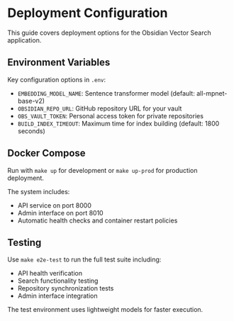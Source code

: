 # Deployment Configuration

This guide covers deployment options for the Obsidian Vector Search application.

## Environment Variables

Key configuration options in `.env`:

- `EMBEDDING_MODEL_NAME`: Sentence transformer model (default: all-mpnet-base-v2)
- `OBSIDIAN_REPO_URL`: GitHub repository URL for your vault
- `OBS_VAULT_TOKEN`: Personal access token for private repositories
- `BUILD_INDEX_TIMEOUT`: Maximum time for index building (default: 1800 seconds)

## Docker Compose

Run with `make up` for development or `make up-prod` for production deployment.

The system includes:
- API service on port 8000
- Admin interface on port 8010
- Automatic health checks and container restart policies

## Testing

Use `make e2e-test` to run the full test suite including:
- API health verification
- Search functionality testing
- Repository synchronization tests
- Admin interface integration

The test environment uses lightweight models for faster execution.